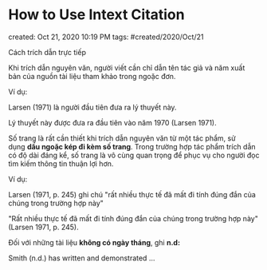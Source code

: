 # How to Use Intext Citation

created: Oct 21, 2020 10:19 PM
tags: #created/2020/Oct/21

Cách trích dẫn trực tiếp

Khi trích dẫn nguyên văn, người viết cần chỉ dẫn tên tác giả và năm xuất bản của nguồn tài liệu tham khảo trong ngoặc đơn.

Ví dụ:

Larsen (1971) là người đầu tiên đưa ra lý thuyết này.

Lý thuyết này được đưa ra đầu tiên vào năm 1970 (Larsen 1971).

Số trang là rất cần thiết khi trích dẫn nguyên văn từ một tác phẩm, sử dụng **dấu ngoặc kép đi kèm số trang**. Trong trường hợp tác phẩm trích dẫn có độ dài đáng kể, số trang là vô cùng quan trọng để phục vụ cho người đọc tìm kiếm thông tin thuận lợi hơn.

Ví dụ:

Larsen (1971, p. 245) ghi chú "rất nhiều thực tế đã mất đi tính đúng đắn của chúng trong trường hợp này"

"Rất nhiều thực tế đã mất đi tính đúng đắn của chúng trong trường hợp này" (Larsen 1971, p. 245).

Đối với những tài liệu **không có ngày tháng**, ghi **n.d:**

Smith (n.d.) has written and demonstrated …
